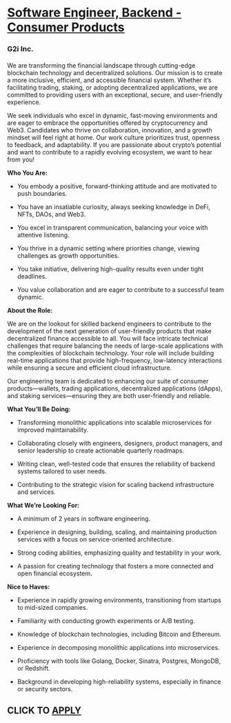 # [Software Engineer, Backend - Consumer Products](https://www.remotewlb.com/apply/software-engineer-backend-consumer-products)  
### G2i Inc.  
####  

We are transforming the financial landscape through cutting-edge blockchain technology and decentralized solutions. Our mission is to create a more inclusive, efficient, and accessible financial system. Whether it’s facilitating trading, staking, or adopting decentralized applications, we are committed to providing users with an exceptional, secure, and user-friendly experience.

We seek individuals who excel in dynamic, fast-moving environments and are eager to embrace the opportunities offered by cryptocurrency and Web3. Candidates who thrive on collaboration, innovation, and a growth mindset will feel right at home. Our work culture prioritizes trust, openness to feedback, and adaptability. If you are passionate about crypto’s potential and want to contribute to a rapidly evolving ecosystem, we want to hear from you!

 **Who You Are:**

  * You embody a positive, forward-thinking attitude and are motivated to push boundaries.

  * You have an insatiable curiosity, always seeking knowledge in DeFi, NFTs, DAOs, and Web3.

  * You excel in transparent communication, balancing your voice with attentive listening.

  * You thrive in a dynamic setting where priorities change, viewing challenges as growth opportunities.

  * You take initiative, delivering high-quality results even under tight deadlines.

  * You value collaboration and are eager to contribute to a successful team dynamic.

 **About the Role:**

We are on the lookout for skilled backend engineers to contribute to the development of the next generation of user-friendly products that make decentralized finance accessible to all. You will face intricate technical challenges that require balancing the needs of large-scale applications with the complexities of blockchain technology. Your role will include building real-time applications that provide high-frequency, low-latency interactions while ensuring a secure and efficient cloud infrastructure.

Our engineering team is dedicated to enhancing our suite of consumer products—wallets, trading applications, decentralized applications (dApps), and staking services—ensuring they are both user-friendly and reliable.

 **What You’ll Be Doing:**

  * Transforming monolithic applications into scalable microservices for improved maintainability.

  * Collaborating closely with engineers, designers, product managers, and senior leadership to create actionable quarterly roadmaps.

  * Writing clean, well-tested code that ensures the reliability of backend systems tailored to user needs.

  * Contributing to the strategic vision for scaling backend infrastructure and services.

 **What We’re Looking For:**

  * A minimum of 2 years in software engineering.

  * Experience in designing, building, scaling, and maintaining production services with a focus on service-oriented architecture.

  * Strong coding abilities, emphasizing quality and testability in your work.

  * A passion for creating technology that fosters a more connected and open financial ecosystem.

 **Nice to Haves:**

  * Experience in rapidly growing environments, transitioning from startups to mid-sized companies.

  * Familiarity with conducting growth experiments or A/B testing.

  * Knowledge of blockchain technologies, including Bitcoin and Ethereum.

  * Experience in decomposing monolithic applications into microservices.

  * Proficiency with tools like Golang, Docker, Sinatra, Postgres, MongoDB, or Redshift.

  * Background in developing high-reliability systems, especially in finance or security sectors.

  
## CLICK TO [APPLY](https://www.remotewlb.com/apply/software-engineer-backend-consumer-products)

